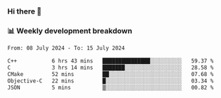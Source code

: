 ### Hi there 👋

### 📊 Weekly development breakdown
<!--START_SECTION:waka-->

```txt
From: 08 July 2024 - To: 15 July 2024

C++           6 hrs 43 mins   ███████████████░░░░░░░░░░   59.37 %
C             3 hrs 14 mins   ███████░░░░░░░░░░░░░░░░░░   28.58 %
CMake         52 mins         ██░░░░░░░░░░░░░░░░░░░░░░░   07.68 %
Objective-C   22 mins         █░░░░░░░░░░░░░░░░░░░░░░░░   03.34 %
JSON          5 mins          ▒░░░░░░░░░░░░░░░░░░░░░░░░   00.82 %
```

<!--END_SECTION:waka-->
